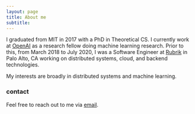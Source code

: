 ```yaml
---
layout: page
title: About me
subtitle: 
---
```


I graduated from MIT in 2017 with a PhD in Theoretical CS. I currently work at [OpenAI](https://openai.com/) as a research fellow doing machine learning research. Prior to this, from March 2018 to July 2020, I was a Software Engineer at [Rubrik](https://www.rubrik.com/) in Palo Alto, CA working on distributed systems, cloud, and backend technologies.

My interests are broadly in distributed systems and machine learning.
 

### contact

Feel free to reach out to me via [email](mailto:mobavarian@gmail.com).

